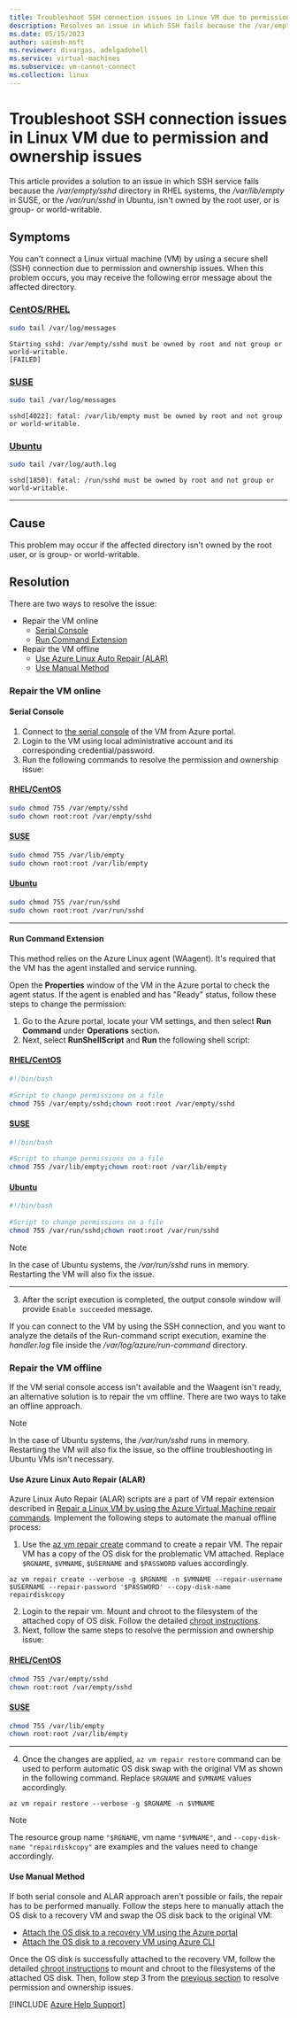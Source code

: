 ```yaml
---
title: Troubleshoot SSH connection issues in Linux VM due to permission and ownership issues 
description: Resolves an issue in which SSH fails because the /var/empty/sshd, or /var/lib/empty, or /var/run/sshd directory isn't owned by the root user, or is group- or world-writable.
ms.date: 05/15/2023
author: saimsh-msft
ms.reviewer: divargas, adelgadohell
ms.service: virtual-machines
ms.subservice: vm-cannot-connect
ms.collection: linux
---
```


# Troubleshoot SSH connection issues in Linux VM due to permission and ownership issues

This article provides a solution to an issue in which SSH service fails because the _/var/empty/sshd_ directory in RHEL systems, the _/var/lib/empty_ in SUSE, or the _/var/run/sshd_ in Ubuntu, isn't owned by the root user, or is group- or world-writable.

## Symptoms

You can't connect a Linux virtual machine (VM) by using a secure shell (SSH) connection due to permission and ownership issues. When this problem occurs, you may receive the following error message about the affected directory.

### [CentOS/RHEL](#tab/rhelsymp)

```bash
sudo tail /var/log/messages
```

```output
Starting sshd: /var/empty/sshd must be owned by root and not group or world-writable.  
[FAILED]
```

### [SUSE](#tab/slessymp)

```bash
sudo tail /var/log/messages
```

```output
sshd[4022]: fatal: /var/lib/empty must be owned by root and not group or world-writable.
```

### [Ubuntu](#tab/ubuntusymp)

```bash
sudo tail /var/log/auth.log
```

```output
sshd[1850]: fatal: /run/sshd must be owned by root and not group or world-writable.
```

---

## Cause

This problem may occur if the affected directory isn't owned by the root user, or is group- or world-writable.

## Resolution

There are two ways to resolve the issue:

* Repair the VM online
  * [Serial Console](#onlinetroubleshooting-serialconsole)
  * [Run Command Extension](#onlinetroubleshooting-runcommand)
* Repair the VM offline
  * [Use Azure Linux Auto Repair (ALAR)](#offlinetroubleshooting-repairvm)
  * [Use Manual Method](#offlinetroubleshooting-manualvm)

### <a id="onlinetroubleshooting"></a>Repair the VM online

#### <a id="onlinetroubleshooting-serialconsole"></a>Serial Console

1. Connect to [the serial console](./serial-console-linux.md) of the VM from Azure portal.
2. Login to the VM using local administrative account and its corresponding credential/password.
3. Run the following commands to resolve the permission and ownership issue:

#### [RHEL/CentOS](#tab/rhelts1)

```bash
sudo chmod 755 /var/empty/sshd
sudo chown root:root /var/empty/sshd
```

#### [SUSE](#tab/slests1)

```bash
sudo chmod 755 /var/lib/empty
sudo chown root:root /var/lib/empty
```

#### [Ubuntu](#tab/ubuntuts1)

```bash
sudo chmod 755 /var/run/sshd
sudo chown root:root /var/run/sshd
```

---

#### <a id="onlinetroubleshooting-runcommand"></a>Run Command Extension

This method relies on the Azure Linux agent (WAagent). It's required that the VM has the agent installed and service running.

Open the **Properties** window of the VM in the Azure portal to check the agent status. If the agent is enabled and has "Ready" status, follow these steps to change the permission:

1. Go to the Azure portal, locate your VM settings, and then select **Run Command**  under **Operations** section.
2. Next, select **RunShellScript** and **Run** the following shell script:

#### [RHEL/CentOS](#tab/rhelts2)

```bash
#!/bin/bash
    
#Script to change permissions on a file
chmod 755 /var/empty/sshd;chown root:root /var/empty/sshd
```

#### [SUSE](#tab/slests2)

```bash
#!/bin/bash
    
#Script to change permissions on a file
chmod 755 /var/lib/empty;chown root:root /var/lib/empty
```

#### [Ubuntu](#tab/ubuntuts2)

```bash
#!/bin/bash
    
#Script to change permissions on a file
chmod 755 /var/run/sshd;chown root:root /var/run/sshd
```

> [!NOTE]
> In the case of Ubuntu systems, the _/var/run/sshd_ runs in memory. Restarting the VM will also fix the issue.

---

3. After the script execution is completed, the output console window will provide `Enable succeeded` message.

If you can connect to the VM by using the SSH connection, and you want to analyze the details of the Run-command script execution, examine the _handler.log_ file inside the _/var/log/azure/run-command_ directory.

### <a id="offlinetroubleshooting"></a>Repair the VM offline

If the VM serial console access isn't available and the Waagent isn't ready, an alternative solution is to repair the vm offline. There are two ways to take an offline approach.

> [!NOTE]
> In the case of Ubuntu systems, the _/var/run/sshd_ runs in memory. Restarting the VM will also fix the issue, so the offline troubleshooting in Ubuntu VMs isn't necessary.

#### <a id="offlinetroubleshooting-repairvm"></a>Use Azure Linux Auto Repair (ALAR)

Azure Linux Auto Repair (ALAR) scripts are a part of VM repair extension described in [Repair a Linux VM by using the Azure Virtual Machine repair commands](./repair-linux-vm-using-azure-virtual-machine-repair-commands.md).
Implement the following steps to automate the manual offline process:

1. Use the [az vm repair create](/cli/azure/vm/repair#az-vm-repair-create) command to create a repair VM. The repair VM has a copy of the OS disk for the problematic VM attached. Replace `$RGNAME`, `$VMNAME`, `$USERNAME` and `$PASSWORD` values accordingly.

```azurecli-interactive
az vm repair create --verbose -g $RGNAME -n $VMNAME --repair-username $USERNAME --repair-password '$PASSWORD' --copy-disk-name  repairdiskcopy
 ```

2. Login to the repair vm. Mount and chroot to the filesystem of the attached copy of OS disk. Follow the detailed [chroot instructions](./chroot-environment-linux.md).
3. Next, follow the same steps to resolve the permission and ownership issue:

#### [RHEL/CentOS](#tab/rhelts3)

```bash
chmod 755 /var/empty/sshd
chown root:root /var/empty/sshd
```

#### [SUSE](#tab/slests3)

```bash
chmod 755 /var/lib/empty
chown root:root /var/lib/empty
```

---

4. Once the changes are applied, `az vm repair restore` command can be used to perform automatic OS disk swap with the original VM as shown in the following command. Replace `$RGNAME` and `$VMNAME` values accordingly.

```azurecli-interactive
az vm repair restore --verbose -g $RGNAME -n $VMNAME
 ```

> [!Note]
>The resource group name `"$RGNAME`, vm name `"$VMNAME"`, and `--copy-disk-name "repairdiskcopy"` are examples and the values need to change accordingly.

#### <a id="offlinetroubleshooting-manualvm"></a>Use Manual Method

If both serial console and ALAR approach aren't possible or fails, the repair has to be performed manually. Follow the steps here to manually attach the OS disk to a recovery VM and swap the OS disk back to the original VM:

* [Attach the OS disk to a recovery VM using the Azure portal](./troubleshoot-recovery-disks-portal-linux.md)
* [Attach the OS disk to a recovery VM using Azure CLI](./troubleshoot-recovery-disks-linux.md)

Once the OS disk is successfully attached to the recovery VM, follow the detailed [chroot instructions](./chroot-environment-linux.md) to mount and chroot to the filesystems of the attached OS disk. Then, follow step 3 from the [previous section](#offlinetroubleshooting-repairvm) to resolve permission and ownership issues.

[!INCLUDE [Azure Help Support](../../includes/azure-help-support.md)]
